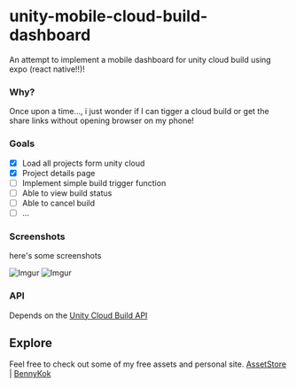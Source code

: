 # unity-mobile-cloud-build-dashboard

An attempt to implement a mobile dashboard for unity cloud build using expo (react native!!)!

### Why?
Once upon a time..., i just wonder if I can tigger a cloud build or get the share links without opening browser on my phone!

### Goals
- [x] Load all projects form unity cloud
- [x] Project details page
- [ ] Implement simple build trigger function
- [ ] Able to view build status
- [ ] Able to cancel build
- [ ] ...

### Screenshots
here's some screenshots

![Imgur](https://i.imgur.com/qRslimp.png?1)
![Imgur](https://i.imgur.com/BO3DOGt.png?1)

### API
Depends on the [Unity Cloud Build API](https://build-api.cloud.unity3d.com/docs/1.0.0/index.html)

## Explore
Feel free to check out some of my free assets and personal site.
[AssetStore](https://assetstore.unity.com/publishers/28510) | [BennyKok](https://bennykok.com)
